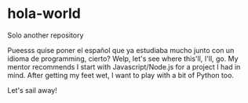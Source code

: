 # hola-world
Solo another repository

Pueesss quise poner el español que ya estudiaba mucho junto con un idioma de programming, cierto?
Welp, let's see where this'll, I'll, go.
My mentor recommends I start with Javascript/Node.js for a project I had in mind.
After getting my feet wet, I want to play with a bit of Python too.

Let's sail away!
